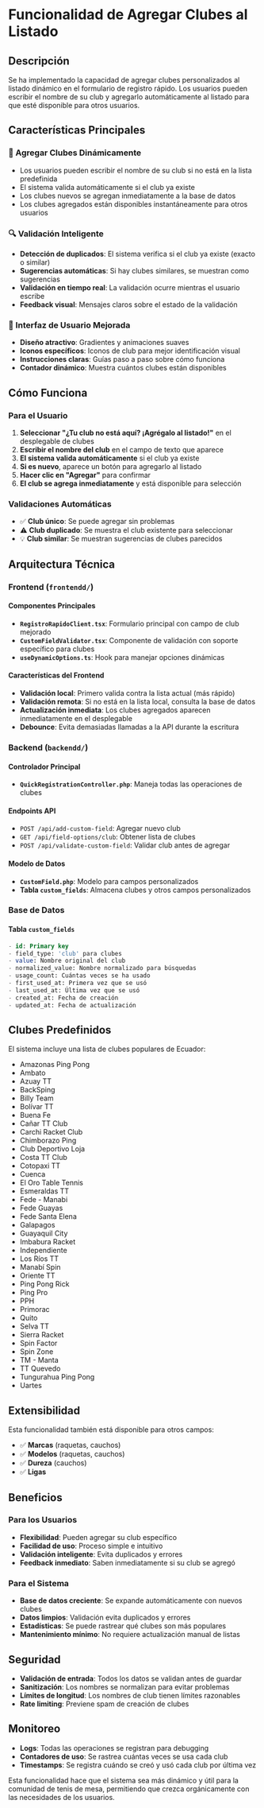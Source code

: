 # Funcionalidad de Agregar Clubes al Listado

## Descripción

Se ha implementado la capacidad de agregar clubes personalizados al listado dinámico en el formulario de registro rápido. Los usuarios pueden escribir el nombre de su club y agregarlo automáticamente al listado para que esté disponible para otros usuarios.

## Características Principales

### 🏓 Agregar Clubes Dinámicamente
- Los usuarios pueden escribir el nombre de su club si no está en la lista predefinida
- El sistema valida automáticamente si el club ya existe
- Los clubes nuevos se agregan inmediatamente a la base de datos
- Los clubes agregados están disponibles instantáneamente para otros usuarios

### 🔍 Validación Inteligente
- **Detección de duplicados**: El sistema verifica si el club ya existe (exacto o similar)
- **Sugerencias automáticas**: Si hay clubes similares, se muestran como sugerencias
- **Validación en tiempo real**: La validación ocurre mientras el usuario escribe
- **Feedback visual**: Mensajes claros sobre el estado de la validación

### 🎨 Interfaz de Usuario Mejorada
- **Diseño atractivo**: Gradientes y animaciones suaves
- **Iconos específicos**: Iconos de club para mejor identificación visual
- **Instrucciones claras**: Guías paso a paso sobre cómo funciona
- **Contador dinámico**: Muestra cuántos clubes están disponibles

## Cómo Funciona

### Para el Usuario

1. **Seleccionar "¿Tu club no está aquí? ¡Agrégalo al listado!"** en el desplegable de clubes
2. **Escribir el nombre del club** en el campo de texto que aparece
3. **El sistema valida automáticamente** si el club ya existe
4. **Si es nuevo**, aparece un botón para agregarlo al listado
5. **Hacer clic en "Agregar"** para confirmar
6. **El club se agrega inmediatamente** y está disponible para selección

### Validaciones Automáticas

- ✅ **Club único**: Se puede agregar sin problemas
- ⚠️ **Club duplicado**: Se muestra el club existente para seleccionar
- 💡 **Club similar**: Se muestran sugerencias de clubes parecidos

## Arquitectura Técnica

### Frontend (`frontendd/`)

#### Componentes Principales
- **`RegistroRapidoClient.tsx`**: Formulario principal con campo de club mejorado
- **`CustomFieldValidator.tsx`**: Componente de validación con soporte específico para clubes
- **`useDynamicOptions.ts`**: Hook para manejar opciones dinámicas

#### Características del Frontend
- **Validación local**: Primero valida contra la lista actual (más rápido)
- **Validación remota**: Si no está en la lista local, consulta la base de datos
- **Actualización inmediata**: Los clubes agregados aparecen inmediatamente en el desplegable
- **Debounce**: Evita demasiadas llamadas a la API durante la escritura

### Backend (`backendd/`)

#### Controlador Principal
- **`QuickRegistrationController.php`**: Maneja todas las operaciones de clubes

#### Endpoints API
- `POST /api/add-custom-field`: Agregar nuevo club
- `GET /api/field-options/club`: Obtener lista de clubes
- `POST /api/validate-custom-field`: Validar club antes de agregar

#### Modelo de Datos
- **`CustomField.php`**: Modelo para campos personalizados
- **Tabla `custom_fields`**: Almacena clubes y otros campos personalizados

### Base de Datos

#### Tabla `custom_fields`
```sql
- id: Primary key
- field_type: 'club' para clubes
- value: Nombre original del club
- normalized_value: Nombre normalizado para búsquedas
- usage_count: Cuántas veces se ha usado
- first_used_at: Primera vez que se usó
- last_used_at: Última vez que se usó
- created_at: Fecha de creación
- updated_at: Fecha de actualización
```

## Clubes Predefinidos

El sistema incluye una lista de clubes populares de Ecuador:

- Amazonas Ping Pong
- Ambato
- Azuay TT
- BackSping
- Billy Team
- Bolívar TT
- Buena Fe
- Cañar TT Club
- Carchi Racket Club
- Chimborazo Ping
- Club Deportivo Loja
- Costa TT Club
- Cotopaxi TT
- Cuenca
- El Oro Table Tennis
- Esmeraldas TT
- Fede - Manabi
- Fede Guayas
- Fede Santa Elena
- Galapagos
- Guayaquil City
- Imbabura Racket
- Independiente
- Los Ríos TT
- Manabí Spin
- Oriente TT
- Ping Pong Rick
- Ping Pro
- PPH
- Primorac
- Quito
- Selva TT
- Sierra Racket
- Spin Factor
- Spin Zone
- TM - Manta
- TT Quevedo
- Tungurahua Ping Pong
- Uartes

## Extensibilidad

Esta funcionalidad también está disponible para otros campos:
- ✅ **Marcas** (raquetas, cauchos)
- ✅ **Modelos** (raquetas, cauchos)
- ✅ **Dureza** (cauchos)
- ✅ **Ligas**

## Beneficios

### Para los Usuarios
- **Flexibilidad**: Pueden agregar su club específico
- **Facilidad de uso**: Proceso simple e intuitivo
- **Validación inteligente**: Evita duplicados y errores
- **Feedback inmediato**: Saben inmediatamente si su club se agregó

### Para el Sistema
- **Base de datos creciente**: Se expande automáticamente con nuevos clubes
- **Datos limpios**: Validación evita duplicados y errores
- **Estadísticas**: Se puede rastrear qué clubes son más populares
- **Mantenimiento mínimo**: No requiere actualización manual de listas

## Seguridad

- **Validación de entrada**: Todos los datos se validan antes de guardar
- **Sanitización**: Los nombres se normalizan para evitar problemas
- **Límites de longitud**: Los nombres de club tienen límites razonables
- **Rate limiting**: Previene spam de creación de clubes

## Monitoreo

- **Logs**: Todas las operaciones se registran para debugging
- **Contadores de uso**: Se rastrea cuántas veces se usa cada club
- **Timestamps**: Se registra cuándo se creó y usó cada club por última vez

Esta funcionalidad hace que el sistema sea más dinámico y útil para la comunidad de tenis de mesa, permitiendo que crezca orgánicamente con las necesidades de los usuarios.
